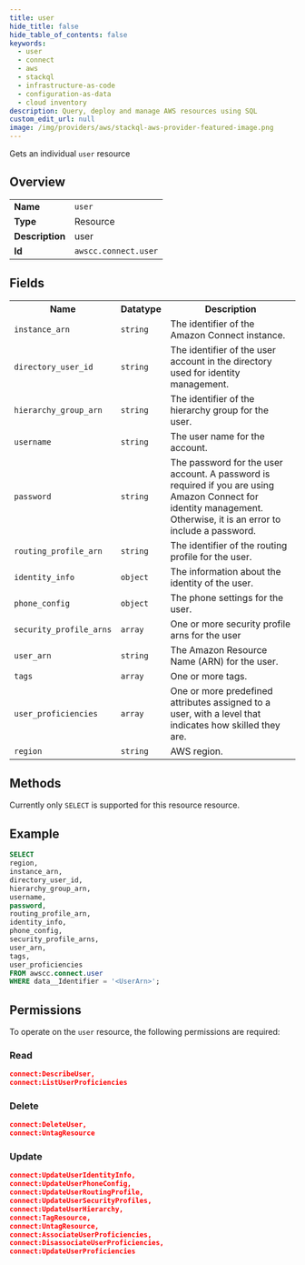 ```yaml
---
title: user
hide_title: false
hide_table_of_contents: false
keywords:
  - user
  - connect
  - aws
  - stackql
  - infrastructure-as-code
  - configuration-as-data
  - cloud inventory
description: Query, deploy and manage AWS resources using SQL
custom_edit_url: null
image: /img/providers/aws/stackql-aws-provider-featured-image.png
---
```

Gets an individual <code>user</code> resource

## Overview
<table><tbody>
<tr><td><b>Name</b></td><td><code>user</code></td></tr>
<tr><td><b>Type</b></td><td>Resource</td></tr>
<tr><td><b>Description</b></td><td>user</td></tr>
<tr><td><b>Id</b></td><td><code>awscc.connect.user</code></td></tr>
</tbody></table>

## Fields
<table><tbody>
<tr><th>Name</th><th>Datatype</th><th>Description</th></tr>
<tr><td><code>instance_arn</code></td><td><code>string</code></td><td>The identifier of the Amazon Connect instance.</td></tr>
<tr><td><code>directory_user_id</code></td><td><code>string</code></td><td>The identifier of the user account in the directory used for identity management.</td></tr>
<tr><td><code>hierarchy_group_arn</code></td><td><code>string</code></td><td>The identifier of the hierarchy group for the user.</td></tr>
<tr><td><code>username</code></td><td><code>string</code></td><td>The user name for the account.</td></tr>
<tr><td><code>password</code></td><td><code>string</code></td><td>The password for the user account. A password is required if you are using Amazon Connect for identity management. Otherwise, it is an error to include a password.</td></tr>
<tr><td><code>routing_profile_arn</code></td><td><code>string</code></td><td>The identifier of the routing profile for the user.</td></tr>
<tr><td><code>identity_info</code></td><td><code>object</code></td><td>The information about the identity of the user.</td></tr>
<tr><td><code>phone_config</code></td><td><code>object</code></td><td>The phone settings for the user.</td></tr>
<tr><td><code>security_profile_arns</code></td><td><code>array</code></td><td>One or more security profile arns for the user</td></tr>
<tr><td><code>user_arn</code></td><td><code>string</code></td><td>The Amazon Resource Name (ARN) for the user.</td></tr>
<tr><td><code>tags</code></td><td><code>array</code></td><td>One or more tags.</td></tr>
<tr><td><code>user_proficiencies</code></td><td><code>array</code></td><td>One or more predefined attributes assigned to a user, with a level that indicates how skilled they are.</td></tr>
<tr><td><code>region</code></td><td><code>string</code></td><td>AWS region.</td></tr>

</tbody></table>

## Methods
Currently only <code>SELECT</code> is supported for this resource resource.

## Example
```sql
SELECT
region,
instance_arn,
directory_user_id,
hierarchy_group_arn,
username,
password,
routing_profile_arn,
identity_info,
phone_config,
security_profile_arns,
user_arn,
tags,
user_proficiencies
FROM awscc.connect.user
WHERE data__Identifier = '<UserArn>';
```

## Permissions

To operate on the <code>user</code> resource, the following permissions are required:

### Read
```json
connect:DescribeUser,
connect:ListUserProficiencies
```

### Delete
```json
connect:DeleteUser,
connect:UntagResource
```

### Update
```json
connect:UpdateUserIdentityInfo,
connect:UpdateUserPhoneConfig,
connect:UpdateUserRoutingProfile,
connect:UpdateUserSecurityProfiles,
connect:UpdateUserHierarchy,
connect:TagResource,
connect:UntagResource,
connect:AssociateUserProficiencies,
connect:DisassociateUserProficiencies,
connect:UpdateUserProficiencies
```

